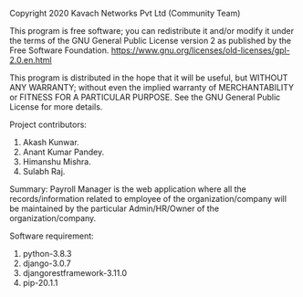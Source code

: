 Copyright 2020 Kavach Networks Pvt Ltd (Community Team)

This program is free software; you can redistribute it and/or modify it under the terms of the GNU General Public License version 2 as published by the Free Software Foundation. https://www.gnu.org/licenses/old-licenses/gpl-2.0.en.html

This program is distributed in the hope that it will be useful, but WITHOUT ANY WARRANTY; without even the implied warranty of MERCHANTABILITY or FITNESS FOR A PARTICULAR PURPOSE. See the GNU General Public License for more details.

Project contributors:
1. Akash Kunwar.
2. Anant Kumar Pandey.
3. Himanshu Mishra.
4. Sulabh Raj.

Summary: Payroll Manager is the web application where all the records/information related to employee of the organization/company will be maintained by the particular Admin/HR/Owner of the organization/company.

Software requirement:
1. python-3.8.3
2. django-3.0.7
3. djangorestframework-3.11.0
4. pip-20.1.1


